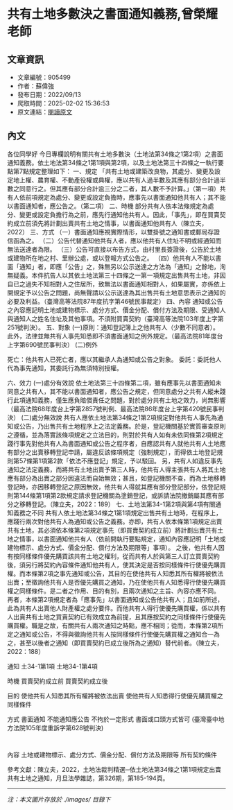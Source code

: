 # 共有土地多數決之書面通知義務,曾榮耀老師

## 文章資訊
- 文章編號：905499
- 作者：蘇偉強
- 發布日期：2022/09/13
- 爬取時間：2025-02-02 15:36:53
- 原文連結：[閱讀原文](https://real-estate.get.com.tw/Columns/detail.aspx?no=905499)

## 內文
各位同學好
今日專欄說明有關共有土地多數決（土地法第34條之1第2項）之書面通知義務。依土地法第34條之1第1項與第2項，以及土地法第三十四條之一執行要點第7點規定整理如下：
一、規定
「共有土地或建築改良物，其處分、變更及設定地上權、農育權、不動產役權或典權，應以共有人過半數及其應有部分合計過半數之同意行之。但其應有部分合計逾三分之二者，其人數不予計算。」（第一項）共有人依前項規定為處分、變更或設定負擔時，應事先以書面通知他共有人；其不能以書面通知者，應公告之。（第二項）
二、時機
部分共有人依本法條規定為處分、變更或設定負擔行為之前，應先行通知他共有人。因此，「事先」，即在買賣契約成立前須先將計劃出賣共有土地之情事，以書面通知他共有人（陳立夫，2022）
三、方式
（一）書面通知應視實際情形，以雙掛號之通知書或郵局存證信函為之。
（二）公告代替通知他共有人者，應以他共有人住址不明或經通知而無法送達者為限。
（三）公告可直接以布告方式，由村里長簽證後，公告於土地或建物所在地之村、里辦公處，或以登報方式公告之。
（四）他共有人不能以書面「通知」者，即應「公告」之，殊無另以公示送達之方法為「通知」之餘地，洵無疑義。本件抗告人以其依土地法第三十四條之一第一項規定出售共有土地，非因自已之過失不知相對人之住居所，致無法以書面通知相對人，如果屬實，亦係依上開規定予以公告之問題，尚無聲請以公示送達為其出售共有土地意思表示之通知的必要及利益。（臺灣高等法院87年度抗字第46號民事裁定）
四、內容
通知或公告之內容應記明土地或建物標示、處分方式、價金分配、償付方法及期限、受通知人與通知人之姓名住址及其他事項。不須附買賣契約（臺灣高等法院103年度上字第251號判決）。
五、對象
 (一)原則：通知登記簿上之他共有人（少數不同意者）。
此外，法律並無共有人事先知悉即不須書面通知之例外規定。（最高法院81年度台上字第690號民事判決）
 (二)例外

死亡：他共有人已死亡者，應以其繼承人為通知或公告之對象。
委託：委託他人代為事先通知，其委託行為無須特別授權。

六、效力
 (一)處分有效說
依土地法第三十四條第二項，雖有應事先以書面通知未同意之共有人，其不能以書面通知者，應公告之規定，但同意處分之共有人縱未踐行此項通知義務，僅生應負賠償責任之問題，對於處分共有土地之效力，尚無影響（最高法院68年度台上字第2857號判例、最高法院86年度台上字第420號民事判決）
 (二)處分無效說
共有人應依土地法第34條之1第2項規定對他共有人事先為通知或公告，乃出售共有土地程序上之法定義務。於是，登記機關基於實質審查原則之遵循，並為落實該條項規定之立法目的，則對於共有人如有未依同條第2項規定踐行事先對他共有人為書面通知或公告之程序者，自應認共有人就他共有人土地應有部分之出賣移轉登記申請，屬違反該條項規定（強制規定），而得依土地登記規則第57條第1項第2款「依法不應登記」規定，予以駁回。
另，共有人如違反事先通知之法定義務，而將共有土地出賣予第三人時，他共有人得主張共有人將其土地應有部分為出賣之部分因違法而自始無效；甚且，如登記機關不查，而為土地移轉登記時，亦因移轉登記之原因無效，他共有人得就其應有部分登記部分，依登記規則第144條第1項第2款規定請求登記機關為塗銷登記，或訴請法院撤銷屬其應有部分之移轉登記。（陳立夫，2022：189）
七、土地法第34-1第2項與第4項有關通知義務之不同
共有人依土地法第34條之1第1項規定出售共有土地時，在程序上，應踐行兩次對他共有人為通知或公告之義務。亦即，共有人依本條第1項規定出賣共有土地，其必須依本條第2項規定事先（即買賣契約成立前）將計劃出賣共有土地之情事，以書面通知他共有人（依前開執行要點規定，通知內容應記明「土地或建物標示、處分方式、價金分配、償付方法及期限等」事項）。
之後，他共有人因有按同樣條件優先購買該共有土地之權利，從而共有人於與第三人訂立買賣契約後，須另行將契約內容條件通知他共有人，使其決定是否按同樣條件行使優先購買權。而本條第2項之事先通知或公告，其目的在使他共有人知悉其所有權將被依法出賣；至徵詢他共有人是否優先購買之通知，乃在使他共有人知悉得行使優先購買權之同樣條件。是二者之作用、目的有別，且兩次通知之主旨、內容亦應不同。
再者，本條第2項規定者為「應事先」以書面通知或公告他共有人；且如前所述，此為共有人出賣他人財產權之處分要件。而他共有人得行使優先購買權，係以共有人出賣共有土地之買賣契約已有效成立為前提，且其應按契約之同樣條件行使優先購買權。職是之故，有關共有人兩次通知之時點，應不相同；從而，本條第2項所定之通知或公告，不得與徵詢他共有人按同樣條件行使優先購買權之通知合一為之，甚至以後者之通知（即買賣契約已成立後所為之通知）替代前者。（陳立夫，2022：188）



通知
土34-1第1項
土地34-1第4項


時機
買賣契約成立前
買賣契約成立後


目的
使他共有人知悉其所有權將被依法出賣
使他共有人知悉得行使優先購買權之同樣條件


方式
書面通知              不能通知應公告
不拘於一定形式              書面或口頭方式皆可              (臺灣臺中地方法院105年度重訴字第628號判決)
             



內容
土地或建物標示、處分方式、價金分配、償付方法及期限等
所有契約條件



參考文獻：陳立夫，2022，土地法裁判精選─依土地法第34條之1第1項規定出賣共有土地之通知，月旦法學雜誌，第326期，第185-194頁。

---
*注：本文圖片存放於 ./images/ 目錄下*
